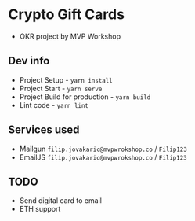 # Crypto Gift Cards

- OKR project by MVP Workshop

## Dev info

* Project Setup - `yarn install`
* Project Start - `yarn serve`
* Project Build for production - `yarn build`
* Lint code - `yarn lint`

## Services used
- Mailgun `filip.jovakaric@mvpwrokshop.co` / `Filip123`
- EmailJS `filip.jovakaric@mvpwrokshop.co` / `Filip123`

## TODO
- Send digital card to email
- ETH support
